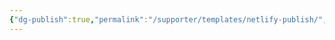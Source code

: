 ```yaml
---
{"dg-publish":true,"permalink":"/supporter/templates/netlify-publish/","noteIcon":"","created":"2025-05-06T12:55:38.841+09:00","updated":"2025-05-06T13:10:41.552+09:00"}
---
```


